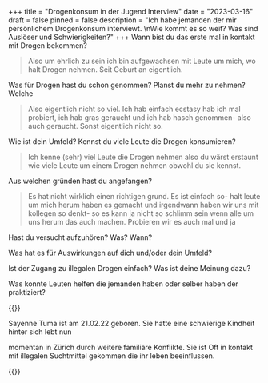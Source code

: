 +++
title = "Drogenkonsum in der Jugend Interview"
date = "2023-03-16"
draft = false
pinned = false
description = "Ich habe jemanden der mir persönlichem Drogenkonsum interviewt. \nWie kommt es so weit? Was sind Auslöser und Schwierigkeiten?"
+++
Wann bist du das erste mal in kontakt mit Drogen bekommen?

> Also um ehrlich zu sein ich bin aufgewachsen mit Leute um mich, wo halt Drogen nehmen. Seit Geburt an eigentlich.



Was für Drogen hast du schon genommen? Planst du mehr zu nehmen? Welche

> Also eigentlich nicht so viel. Ich hab einfach ecstasy hab ich mal probiert, ich hab gras geraucht und ich hab hasch genommen- also auch geraucht. Sonst eigentlich nicht so.



Wie ist dein Umfeld? Kennst du viele Leute die Drogen konsumieren?

> Ich kenne (sehr) viel Leute die Drogen nehmen also du wärst erstaunt wie viele Leute um einem Drogen nehmen obwohl du sie kennst.



Aus welchen gründen hast du angefangen?

> Es hat nicht wirklich einen richtigen grund. Es ist einfach so- halt leute um mich herum haben es gemacht und irgendwann haben wir uns mit kollegen so denkt- so es kann ja nicht so schlimm sein wenn alle um uns herum das auch machen. Probieren wir es auch mal und ja



Hast du versucht aufzuhören? Was? Wann?



Was hat es für Auswirkungen auf dich und/oder dein Umfeld?

Ist der Zugang zu illegalen Drogen einfach? Was ist deine Meinung dazu?

Was konnte Leuten helfen die jemanden haben oder selber haben der praktiziert?

{{<box>}}

Sayenne Tuma ist am 21.02.22 geboren. Sie hatte eine schwierige Kindheit hinter sich lebt nun

momentan in Zürich durch weitere familiäre Konflikte. Sie ist Oft in kontakt mit illegalen Suchtmittel gekommen die ihr leben beeinflussen.

{{<box>}}